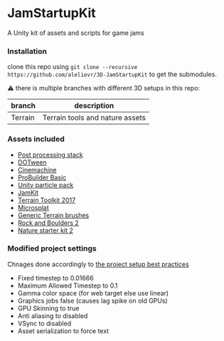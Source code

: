 # JamStartupKit
A Unity kit of assets and scripts for game jams

### Installation
clone this repo using `git clone --recursive https://github.com/alelievr/3D-JamStartupKit` to get the submodules.

:warning: there is multiple branches with different 3D setups in this repo:

branch | description
--- | ---
Terrain | Terrain tools and nature assets

### Assets included
+ [Post processing stack](https://www.assetstore.unity3d.com/en/#!/content/83912)
+ [DOTween](https://assetstore.unity.com/packages/tools/animation/dotween-hotween-v2-27676)
+ [Cinemachine](https://www.assetstore.unity3d.com/en/#!/content/79898)
+ [ProBuilder Basic](https://www.assetstore.unity3d.com/en/#!/content/11919)
+ [Unity particle pack](https://www.assetstore.unity3d.com/en/#!/content/73777)
+ [JamKit](https://github.com/alelievr/JamKit)
+ [Terrain Toolkit 2017](https://assetstore.unity.com/packages/tools/terrain/terrain-toolkit-2017-83490)
+ [Microsplat](https://assetstore.unity.com/packages/tools/terrain/microsplat-96478)
+ [Generic Terrain brushes](https://assetstore.unity.com/packages/tools/terrain/generic-terrain-brushes-52974)
+ [Rock and Boulders 2](https://assetstore.unity.com/packages/3d/props/exterior/rock-and-boulders-2-6947)
+ [Nature starter kit 2](https://assetstore.unity.com/packages/3d/environments/nature-starter-kit-2-52977)

### Modified project settings
Chnages done accordingly to [the project setup best practices](https://blogs.unity3d.com/2017/08/10/spotlight-team-best-practices-project-setup/)

+ Fixed timestep to 0.01666
+ Maximum Allowed Timestep to 0.1
+ Gamma color space (for web target else use linear)
+ Graphics jobs false (causes lag spike on old GPUs)
+ GPU Skinning to true
+ Anti aliasing to disabled
+ VSync to disabled
+ Asset serialization to force text
